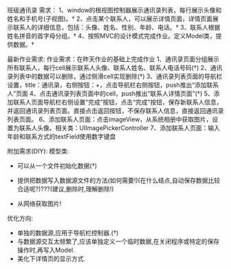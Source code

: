 班级通讯录
需求：
1、window的根视图控制器展示通讯录列表，每行展示头像和姓名和手机号(子视图)。†
2、点击某个联系人，可以展示详情页面，详情页面展示联系人的详细信息，包括：头像、姓名、性别、年龄、电话。†
3、联系人根据姓名拼音的首字母分组。†
4、按照MVC的设计模式完成作业。定义Model类，提供数据。†


最新作业需求:
作业需求：在昨天作业的基础上完成作业
1、通讯录页面分组展示所有联系人，每行cell展示联系人头像、联系人姓名、联系人电话号码(†)
2、通讯录列表中的数据可以删除，通过侧滑cell实现删除(†)
3、通讯录列表页面的导航栏设置，title：通讯录，右侧按钮：+，点击导航栏右侧按钮，push推出“添加联系人”页面
4、点击通讯录列表页面中的cell，push推出“联系人详情页面”(†)
5、添加联系人页面导航栏右侧设置“完成”按钮，点击“完成”按钮，保存新联系人信息，并返回通讯录列表页面。直接点击返回按钮，不保存联系人信息，直接返回通讯录列表页面。
6、添加联系人页面：点击imageView，从系统相册中获取图片，设置为联系人头像。相关类：UIImagePickerController
7、添加联系人页面：输入年龄和联系方式的textField使用数字键盘


附加需求(DIY):
模型类:
* 可以从一个文件初始化数据(†)
* 提供把数据写入数据源文件的方法(如何需要!)(在什么结点,自动保存数据比较合适呢?)???(建议,删除时,理解删除!)

* 从网络获取图片!

优化方向:
* 单独的数据源,应用于导航栏控制器.(†)
* 与数据源交互太频繁了,应该单独定义一个临时数据,在关闭程序或特定的保存操作时,再写入Model.
* 美化下详情页的显示方式.



